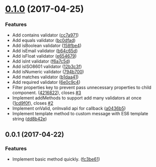 <a name="0.1.0"></a>
# [0.1.0](https://github.com/jessy1092/valle/compare/v0.0.1...v0.1.0) (2017-04-25)


### Features

* Add contains validator ([cc7a971](https://github.com/jessy1092/valle/commit/cc7a971))
* Add equals validator ([bc0dfad](https://github.com/jessy1092/valle/commit/bc0dfad))
* Add isBoolean validator ([158fbe4](https://github.com/jessy1092/valle/commit/158fbe4))
* Add isEmail validator ([b64c65d](https://github.com/jessy1092/valle/commit/b64c65d))
* Add isFloat validator ([e654679](https://github.com/jessy1092/valle/commit/e654679))
* Add isInt validator ([f6a7c5d](https://github.com/jessy1092/valle/commit/f6a7c5d))
* Add isISO8601 validator ([12b3c3f](https://github.com/jessy1092/valle/commit/12b3c3f))
* Add isNumeric validator ([794b700](https://github.com/jessy1092/valle/commit/794b700))
* Add matches validator ([b1daa41](https://github.com/jessy1092/valle/commit/b1daa41))
* Add required validator ([6e0c9c4](https://github.com/jessy1092/valle/commit/6e0c9c4))
* Filter properties key to prevent pass unnecessary properties to child component. ([4216822](https://github.com/jessy1092/valle/commit/4216822)), closes [#3](https://github.com/jessy1092/valle/issues/3)
* Implement addMethods to support add many validators at once ([1cd9f0f](https://github.com/jessy1092/valle/commit/1cd9f0f)), closes [#2](https://github.com/jessy1092/valle/issues/2)
* Implement onValid, onInvalid api for callback ([a0436b5](https://github.com/jessy1092/valle/commit/a0436b5))
* Implement template method to custom message with ES6 template string ([dd8b42e](https://github.com/jessy1092/valle/commit/dd8b42e))



<a name="0.0.1"></a>
## 0.0.1 (2017-04-22)


### Features

* Implement basic method quickly. ([fc3be61](https://github.com/jessy1092/valle/commit/fc3be61))




